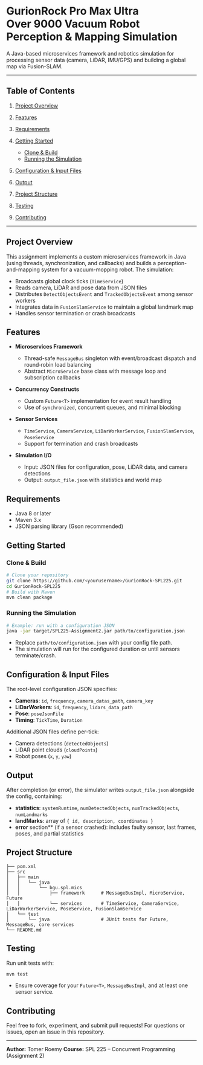 # GurionRock Pro Max Ultra Over 9000 Vacuum Robot Perception & Mapping Simulation

A Java-based microservices framework and robotics simulation for processing sensor data (camera, LiDAR, IMU/GPS) and building a global map via Fusion-SLAM.

---

## Table of Contents

1. [Project Overview](#project-overview)
2. [Features](#features)
3. [Requirements](#requirements)
4. [Getting Started](#getting-started)

   * [Clone & Build](#clone--build)
   * [Running the Simulation](#running-the-simulation)
5. [Configuration & Input Files](#configuration--input-files)
6. [Output](#output)
7. [Project Structure](#project-structure)
8. [Testing](#testing)
9. [Contributing](#contributing)

---

## Project Overview

This assignment implements a custom microservices framework in Java (using threads, synchronization, and callbacks) and builds a perception-and-mapping system for a vacuum-mopping robot. The simulation:

* Broadcasts global clock ticks (`TimeService`)
* Reads camera, LiDAR and pose data from JSON files
* Distributes `DetectObjectsEvent` and `TrackedObjectsEvent` among sensor workers
* Integrates data in `FusionSlamService` to maintain a global landmark map
* Handles sensor termination or crash broadcasts

## Features

* **Microservices Framework**

  * Thread-safe `MessageBus` singleton with event/broadcast dispatch and round‑robin load balancing
  * Abstract `MicroService` base class with message loop and subscription callbacks
* **Concurrency Constructs**

  * Custom `Future<T>` implementation for event result handling
  * Use of `synchronized`, concurrent queues, and minimal blocking
* **Sensor Services**

  * `TimeService`, `CameraService`, `LiDarWorkerService`, `FusionSlamService`, `PoseService`
  * Support for termination and crash broadcasts
* **Simulation I/O**

  * Input: JSON files for configuration, pose, LiDAR data, and camera detections
  * Output: `output_file.json` with statistics and world map

## Requirements

* Java 8 or later
* Maven 3.x
* JSON parsing library (Gson recommended)

## Getting Started

### Clone & Build

```bash
# Clone your repository
git clone https://github.com/<yourusername>/GurionRock-SPL225.git
cd GurionRock-SPL225
# Build with Maven
mvn clean package
```

### Running the Simulation

```bash
# Example: run with a configuration JSON
java -jar target/SPL225-Assignment2.jar path/to/configuration.json
```

* Replace `path/to/configuration.json` with your config file path.
* The simulation will run for the configured duration or until sensors terminate/crash.

## Configuration & Input Files

The root-level configuration JSON specifies:

* **Cameras**: `id`, `frequency`, `camera_datas_path`, `camera_key`
* **LiDarWorkers**: `id`, `frequency`, `lidars_data_path`
* **Pose**: `poseJsonFile`
* **Timing**: `TickTime`, `Duration`

Additional JSON files define per-tick:

* Camera detections (`detectedObjects`)
* LiDAR point clouds (`cloudPoints`)
* Robot poses (`x`, `y`, `yaw`)

## Output

After completion (or error), the simulator writes `output_file.json` alongside the config, containing:

* **statistics**: `systemRuntime`, `numDetectedObjects`, `numTrackedObjects`, `numLandmarks`
* **landMarks**: array of `{ id, description, coordinates }`
* **error** section\*\* (if a sensor crashed): includes faulty sensor, last frames, poses, and partial statistics

## Project Structure

```
├── pom.xml
├── src
│   ├── main
│   │   └── java
│   │       └── bgu.spl.mics
│   │           ├── framework      # MessageBusImpl, MicroService, Future
│   │           └── services       # TimeService, CameraService, LiDarWorkerService, PoseService, FusionSlamService
│   └── test
│       └── java                   # JUnit tests for Future, MessageBus, core services
└── README.md
```

## Testing

Run unit tests with:

```bash
mvn test
```

* Ensure coverage for your `Future<T>`, `MessageBusImpl`, and at least one sensor service.

## Contributing

Feel free to fork, experiment, and submit pull requests! For questions or issues, open an issue in this repository.

---

**Author:** Tomer Roemy
**Course:** SPL 225 – Concurrent Programming (Assignment 2)
